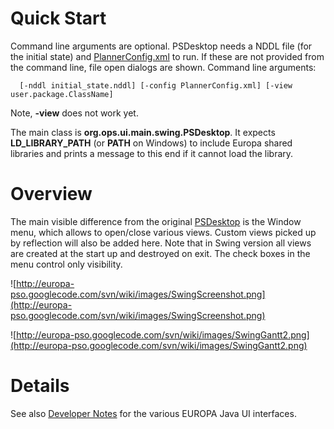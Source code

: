# Quick Start #

Command line arguments are optional. PSDesktop needs a NDDL file (for the initial state) and [PlannerConfig.xml](http://code.google.com/p/europa-pso/wiki/PlannerCfg) to run. If these are not provided from the command line, file open dialogs are shown. Command line arguments:

```
  [-nddl initial_state.nddl] [-config PlannerConfig.xml] [-view user.package.ClassName]
```

Note, **-view** does not work yet.

The main class is **org.ops.ui.main.swing.PSDesktop**. It expects **LD\_LIBRARY\_PATH** (or **PATH** on Windows) to include Europa shared libraries and prints a message to this end if it cannot load the library.

# Overview #

The main visible difference from the original [PSDesktop](PSUIDocs.md) is the Window menu, which allows to open/close various views. Custom views picked up by reflection will also be added here. Note that in Swing version all views are created at the start up and destroyed on exit. The check boxes in the menu control only visibility.

![http://europa-pso.googlecode.com/svn/wiki/images/SwingScreenshot.png](http://europa-pso.googlecode.com/svn/wiki/images/SwingScreenshot.png)

![http://europa-pso.googlecode.com/svn/wiki/images/SwingGantt2.png](http://europa-pso.googlecode.com/svn/wiki/images/SwingGantt2.png)

# Details #

See also [Developer Notes](JavaUINotes.md) for the various EUROPA Java UI interfaces.